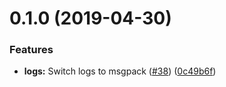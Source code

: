 # 0.1.0 (2019-04-30)


### Features

* **logs:** Switch logs to msgpack ([#38](https://github.com/Eeems/EeeZorBot/issues/38)) ([0c49b6f](https://github.com/Eeems/EeeZorBot/commit/0c49b6f))



